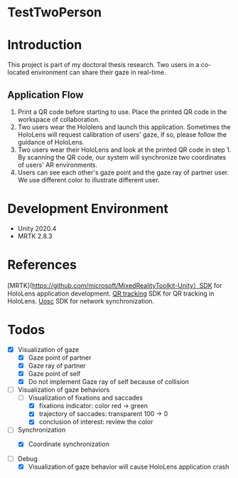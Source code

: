 # TestTwoPerson
# Introduction

This project is part of my doctoral thesis research. Two users in a co-located environment can share their gaze in real-time.

## Application Flow

1. Print a QR code before starting to use. Place the printed QR code in the workspace of collaboration.
2. Two users wear the Hololens and launch this application. Sometimes the HoloLens will request calibration of users' gaze, if so, please follow the guidance of HoloLens.
3. Two users wear their HoloLens and look at the printed QR code in step 1. By scanning the QR code, our system will synchronize two coordinates of users' AR environments.
4. Users can see each other's gaze point and the gaze ray of partner user. We use different color to illustrate different user.

# Development Environment 

- Unity 2020.4
- MRTK 2.8.3

# References
[MRTK](https://github.com/microsoft/MixedRealityToolkit-Unity）SDK for HoloLens application development.
[QR tracking](https://learn.microsoft.com/en-us/windows/mixed-reality/develop/advanced-concepts/qr-code-tracking-overview) SDK for QR tracking in HoloLens.
[Uosc](https://github.com/hecomi/uOSC) SDK for network synchronization.

# Todos

- [x]  Visualization of gaze
    - [x]  Gaze point of partner
    - [x]  Gaze ray of partner
    - [x]  Gaze point of self
    - [x]  Do not implement Gaze ray of self because of collision
- [ ]  Visualization of gaze behaviors
    - [ ]  Visualization of fixations and saccades
        - [x]  fixations indicator: color red → green
        - [x]  trajectory of saccades: transparent 100 → 0
        - [x]  conclusion of interest: review the color
- [ ]  Synchronization
    - [x]  Coordinate synchronization


- [ ]  Debug
    - [x]  Visualization of gaze behavior will cause HoloLens application crash   
